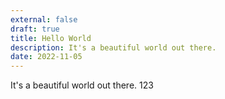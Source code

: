 ```yaml
---
external: false
draft: true
title: Hello World
description: It's a beautiful world out there.
date: 2022-11-05
---
```


It's a beautiful world out there. 123
